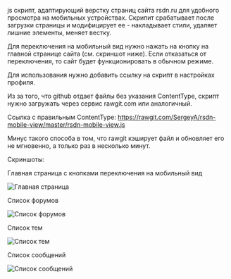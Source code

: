 js скрипт, адаптирующий верстку страниц сайта rsdn.ru для удобного просмотра на мобильных устройствах. Скрипит срабатывает после загрузки страницы и модифицирует ее - накладывает стили, удаляет лишние элементы, меняет вестку.

Для переключения на мобильный вид нужно нажать на кнопку на главной странице сайта (см. скриншот ниже). Если отказаться от переключения, то сайт будет функционировать в обычном режиме. 

Для использования нужно добавить ссылку на скрипт в настройках профиля. 

Из за того, что github отдает файлы без указания ContentType, скрипт нужно загружать через сервис rawgit.com или аналогичный. 

Ссылка с правильным ContentType: https://rawgit.com/SergeyA/rsdn-mobile-view/master/rsdn-mobile-view.js

Минус такого способа в том, что rawgit кэширует файл и обновляет его не мгновенно, а только раз в несколько минут.

Скриншоты:

Главная страница с кнопками переключения на мобильный вид

![Главная страница](https://raw.githubusercontent.com/SergeyA/rsdn-mobile-view/master/doc/img/screenshot_home.png)


Список форумов

![Список форумов](https://raw.githubusercontent.com/SergeyA/rsdn-mobile-view/master/doc/img/screenshot_forums.png)


Список тем

![Список тем](https://raw.githubusercontent.com/SergeyA/rsdn-mobile-view/master/doc/img/screenshot_topics.png)


Список сообщений

![Список сообщений](https://raw.githubusercontent.com/SergeyA/rsdn-mobile-view/master/doc/img/screenshot_posts.png)

